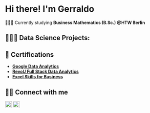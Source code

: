 <h1>Hi there! I'm Gerraldo</h1>

👨🏻‍🎓 Currently studying <b>Business Mathematics (B.Sc.) @HTW Berlin</b>

<h2>🧑🏻‍💻 Data Science Projects:</h2>

<h2>📄 Certifications</h2>

- [<b>Google Data Analytics</b>](https://coursera.org/share/feb623b0a1360d3e9efde20a779a5a7a)
- [<b>RevoU Full Stack Data Analytics</b>](https://certificates.revou.co/gerraldo-firmini-aduayusa-susilo-certificate-achievements-facfsda23.pdf)
- [<b>Excel Skills for Business</b>](https://coursera.org/share/bfb4a54030ed75590d091cb47d49f549)


<h2>🤳🏼 Connect with me</h2>

[<img align="left" alt="JoshMadakor | LinkedIn" width="22px" src="https://cdn.jsdelivr.net/npm/simple-icons@v3/icons/linkedin.svg" />][linkedin]
[<img align="left" alt="JoshMadakor | Instagram" width="22px" src="https://cdn.jsdelivr.net/npm/simple-icons@v3/icons/instagram.svg" />][instagram]

[linkedin]: https://www.linkedin.com/in/gerraldo-firmini-susilo
[instagram]: https://www.instagram.com/gerraldofirmini/

